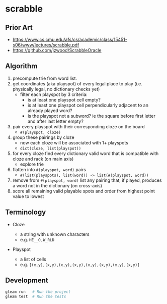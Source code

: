 # scrabble

## Prior Art

- https://www.cs.cmu.edu/afs/cs/academic/class/15451-s06/www/lectures/scrabble.pdf
- https://github.com/jzwood/ScrabbleOracle

## Algorithm

1. precompute trie from word list.
2. get coordinates (aka playspot) of every legal place to play (i.e. physically
   legal, no dictionary checks yet)
   - filter each playspot by 3 criteria:
     - is at least one playspot cell empty?
     - is at least one playspot cell perpendicularly adjacent to an already
       played word?
     - is the playspot not a subword? ie the square before first letter and
       after last letter empty?
3. pair every playspot with their corresponding cloze on the board
   - `#(playspot, cloze)`
4. group these pairings by cloze
   - now each cloze will be associated with 1+ playspots
   - `dict(cloze, list(playspot))`
5. for every cloze find every dictionary valid word that is compatible with
   cloze and rack (on main axis)
   - explore trie
6. flatten into `#(playspot, word)` pairs
   - `#(list(playspots), list(word)) -> list(#(playspot, word))`
7. remove from `#(playspot, word)` list any pairing that, if played, produces a
   word not in the dictionary (on cross-axis)
8. score all remaining valid playable spots and order from highest point value
   to lowest

## Terminology

- Cloze
  - a string with unknown characters
  - e.g. `HE__O`, `W_RLD`

- Playspot
  - a list of cells
  - e.g. `[(x,y),(x,y),(x,y),(x,y),(x,y),(x,y),(x,y),(x,y)]`

## Development

```sh
gleam run   # Run the project
gleam test  # Run the tests
```
